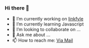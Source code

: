 ### Hi there 👋


- 🔭 I’m currently working on [linkfyle](https://github.com/linkfyle/linkfyle)
- 🌱 I’m currently learning Javascript
- 👯 I’m looking to collaborate on ...
- 💬 Ask me about ...
- 📫 How to reach me: [Via Mail](mailto:harunrewy@gmail.com)
